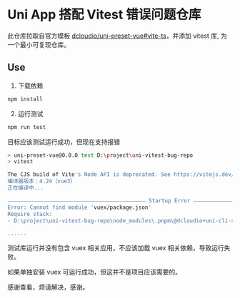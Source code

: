 # Uni App 搭配 Vitest 错误问题仓库

此仓库拉取自官方模板 [dcloudio/uni-preset-vue#vite-ts](https://github.com/dcloudio/uni-preset-vue/tree/vite-ts)，并添加 vitest 库, 为一个最小可复现仓库。

## Use

1. 下载依赖

```sh
npm install
```

2. 运行测试

```sh
npm run test
```

目标应该测试运行成功，但现在支持报错

```sh
> uni-preset-vue@0.0.0 test D:\project\uni-vitest-bug-repo
> vitest

The CJS build of Vite's Node API is deprecated. See https://vitejs.dev/guide/troubleshooting.html#vite-cjs-node-api-deprecated for more details.
编译器版本：4.24（vue3）
正在编译中...

⎯⎯⎯⎯⎯⎯⎯⎯⎯⎯⎯⎯⎯⎯⎯⎯⎯⎯⎯⎯⎯⎯⎯⎯⎯⎯⎯⎯⎯⎯⎯⎯⎯⎯⎯⎯⎯⎯⎯⎯⎯⎯⎯⎯⎯⎯⎯⎯⎯⎯⎯⎯ Startup Error ⎯⎯⎯⎯⎯⎯⎯⎯⎯⎯⎯⎯⎯⎯⎯⎯⎯⎯⎯⎯⎯⎯⎯⎯⎯⎯⎯⎯⎯⎯⎯⎯⎯⎯⎯⎯⎯⎯⎯⎯⎯⎯⎯⎯⎯⎯⎯⎯⎯⎯⎯⎯⎯
Error: Cannot find module 'vuex/package.json'
Require stack:
- D:\project\uni-vitest-bug-repo\node_modules\.pnpm\@dcloudio+uni-cli-shared@3.0.0-4020420240722002_postcss@8.4.41_rollup@4.21.0_vue@3.4.38_typescript@4.9.5_\node_modules\@dcloudio\uni-cli-shared\dist\resolve.js

......
```

测试库运行并没有包含 vuex 相关应用，不应该加载 vuex 相关依赖，导致运行失败。

如果单独安装 vuex 可运行成功，但这并不是项目应该需要的。

感谢查看，烦请解决，感谢。